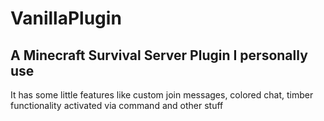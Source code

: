 # VanillaPlugin
## A Minecraft Survival Server Plugin I personally use

It has some little features like custom join messages, colored chat, timber functionality activated via command and other stuff
